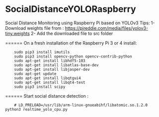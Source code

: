 # SocialDistanceYOLORaspberry
Social Distance Monitoring using Raspberry Pi based on YOLOv3
Tips:
1- Download weights file from : https://pjreddie.com/media/files/yolov3-tiny.weights
2- Add the downloaded file to src folder

======
On a fresh installation of the Raspberry Pi 3 or 4 install:

        sudo pip3 install imutils
        sudo pip3 install opencv-python opencv-contrib-python
        sudo apt-get install libhdf5-103
        sudo apt-get install libatlas-base-dev
        sudo apt-get install libjasper-dev
        sudo apt-get update
        sudo apt-get install libqtgui4
        sudo apt-get install libqt4-test
        sudo pip3 install scipy
        
======
Start social distance detection : 

        # LD_PRELOAD=/usr/lib/arm-linux-gnueabihf/libatomic.so.1.2.0 python3 realtime_yolo_cpu.py
